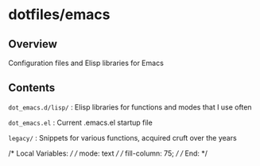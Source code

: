 # dotfiles/emacs #

## Overview ##

Configuration files and Elisp libraries for Emacs

## Contents ##

`dot_emacs.d/lisp/` : Elisp libraries for functions and modes that I use often

`dot_emacs.el` : Current .emacs.el startup file

`legacy/` : Snippets for various functions, acquired cruft over the years






/* Local Variables: */
/* mode: text       */
/* fill-column: 75; */
/* End:             */
